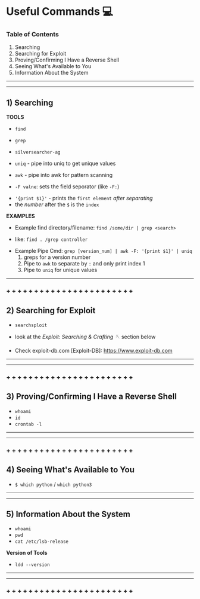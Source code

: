 # Useful Commands 💻

### Table of Contents 
1. Searching
2. Searching for Exploit 
3. Proving/Confirming I Have a Reverse Shell
4. Seeing What's Available to You 
5. Information About the System

-----------------------------------------------------------------
-----------------------------------------------------------------

## 1) Searching

**TOOLS**

+ `find`
+ `grep`
+ `silversearcher-ag`

+ `uniq` - pipe into uniq to get unique values

+ `awk`  - pipe into awk for pattern scanning
 - `-F valne`: sets the field seporator (like `-F:`)
  * `'{print $1}'` - prints the `first element` _after separating_
  * the _number_ after the `$` is the `index`


**EXAMPLES**

+ Example find directory/filename: `find /some/dir | grep <search>`
 -  like: `find . /grep controller`
 
+ Example Pipe Cmd: `grep [version_num] | awk -F: '{print $1}' | uniq`
  1. greps for a version number
  2. Pipe to `awk` to separate by `:` and only print index 1 
  3. Pipe to `uniq` for unique values

-----------------------------------------------------------------
### + + + + + + + + + + + + + + + + + + + + + + +
## 2) Searching for Exploit
+ `searchsploit`
 - look at the _Exploit: Searching & Crafting 🪡_ section below

+ Check exploit-db.com
[Exploit-DB]: https://www.exploit-db.com


-----------------------------------------------------------------
-----------------------------------------------------------------
### + + + + + + + + + + + + + + + + + + + + + + +
## 3) Proving/Confirming I Have a Reverse Shell
+ `whoami`
+ `id`
+ `crontab -l`

-----------------------------------------------------------------
-----------------------------------------------------------------
### + + + + + + + + + + + + + + + + + + + + + + +
## 4) Seeing What's Available to You 
  + `$ which python` / `which python3`
  
-----------------------------------------------------------------
-----------------------------------------------------------------

## 5) Information About the System 

+ `whoami`
+ `pwd`
+ `cat /etc/lsb-release`

**Version of Tools**
+ `ldd --version`

-----------------------------------------------------------------
-----------------------------------------------------------------
### + + + + + + + + + + + + + + + + + + + + + + +
